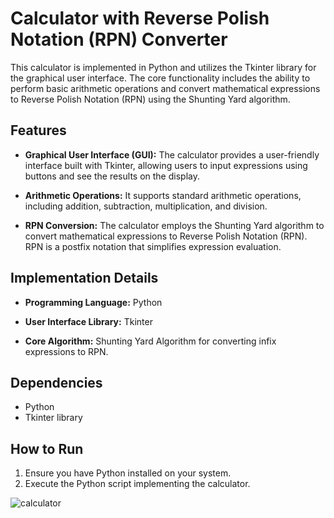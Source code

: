 # Calculator with Reverse Polish Notation (RPN) Converter

This calculator is implemented in Python and utilizes the Tkinter library for the graphical user interface. The core functionality includes the ability to perform basic arithmetic operations and convert mathematical expressions to Reverse Polish Notation (RPN) using the Shunting Yard algorithm.

## Features

- **Graphical User Interface (GUI):** The calculator provides a user-friendly interface built with Tkinter, allowing users to input expressions using buttons and see the results on the display.

- **Arithmetic Operations:** It supports standard arithmetic operations, including addition, subtraction, multiplication, and division.

- **RPN Conversion:** The calculator employs the Shunting Yard algorithm to convert mathematical expressions to Reverse Polish Notation (RPN). RPN is a postfix notation that simplifies expression evaluation.

## Implementation Details

- **Programming Language:** Python

- **User Interface Library:** Tkinter

- **Core Algorithm:** Shunting Yard Algorithm for converting infix expressions to RPN.

## Dependencies

- Python
- Tkinter library

## How to Run

1. Ensure you have Python installed on your system.
2. Execute the Python script implementing the calculator.


![calculator](https://github.com/Stoyan83/calculator/assets/95132005/d4c738ef-adc6-433f-9107-af5409fb166a)
